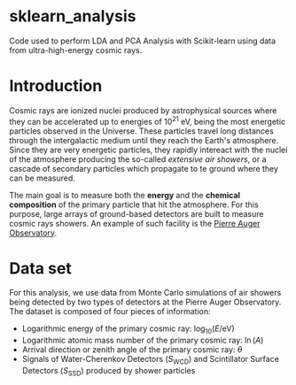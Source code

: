 # sklearn_analysis
Code used to perform LDA and PCA Analysis with Scikit-learn using data from ultra-high-energy cosmic rays.

# Introduction
Cosmic rays are ionized nuclei produced by astrophysical sources where they can be accelerated up to energies of $10^{21}~\mathrm{eV}$, being the most energetic particles observed in the Universe. These particles travel long distances through the intergalactic medium until they reach the Earth's atmosphere. Since they are very energetic particles, they rapidly intereact with the nuclei of the atmosphere producing the so-called _extensive air showers_, or a cascade of secondary particles which propagate to te ground where they can be measured.

The main goal is to measure both the **energy** and the **chemical composition** of the primary particle that hit the atmosphere. For this purpose, large arrays of ground-based detectors are built to measure cosmic rays showers. An example of such facility is the [Pierre Auger Observatory](https://www.auger.org/).

# Data set

For this analysis, we use data from Monte Carlo simulations of air showers being detected by two types of detectors at the Pierre Auger Observatory. The dataset is composed of four pieces of information:
- Logarithmic energy of the primary cosmic ray: $\log_{10}(E / \mathrm{eV})$
- Logarithmic atomic mass number of the primary cosmic ray: $\ln(A)$
- Arrival direction or zenith angle of the primary cosmic ray: $\theta$
- Signals of Water-Cherenkov Detectors ($S_\mathrm{WCD}$) and Scintillator Surface Detectors ($S_\mathrm{SSD}$) produced by shower particles





